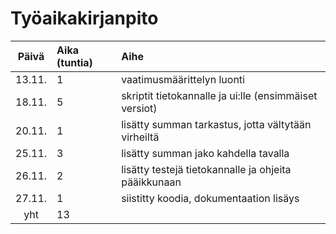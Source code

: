 # Työaikakirjanpito

| Päivä | Aika (tuntia) | Aihe  |
| :----:|:-----| :-----|
| 13.11. | 1    | vaatimusmäärittelyn luonti |
| 18.11. | 5    | skriptit tietokannalle ja ui:lle (ensimmäiset versiot) | 
| 20.11. | 1    | lisätty summan tarkastus, jotta vältytään virheiltä |
| 25.11. | 3    | lisätty summan jako kahdella tavalla |
| 26.11. | 2    | lisätty testejä tietokannalle ja ohjeita pääikkunaan |
| 27.11. | 1    | siistitty koodia, dokumentaation lisäys |
| yht   | 13    | | 